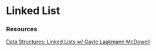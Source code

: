 # Linked List

### Resources

[Data Structures: Linked Lists w/ Gayle Laakmann McDowell](https://www.youtube.com/watch?v=njTh_OwMljA&list=PLLXdhg_r2hKA7DPDsunoDZ-Z769jWn4R8&index=3&t=1s)
